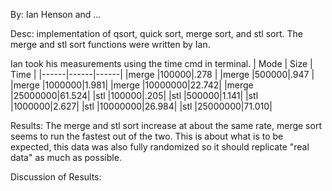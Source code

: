 By: Ian Henson and ...

Desc: implementation of qsort, quick sort, merge sort, and stl sort. The merge and stl sort functions were written by Ian.

Ian took his measurements using the time cmd in terminal.
| Mode | Size | Time |
|------|------|------|
|merge |100000|.278  |
|merge |500000|.947  |
|merge |1000000|1.981|
|merge |10000000|22.742|
|merge |25000000|61.524|
|stl   |100000|.205|
|stl   |500000|1.141|
|stl   |1000000|2.627|
|stl   |10000000|26.984|
|stl   |25000000|71.010|

Results: The merge and stl sort increase at about the same rate, merge sort seems to run the fastest out of the two. This is about what is to be expected, this data was also fully randomized so it should replicate "real data" as much as possible.

Discussion of Results: 
